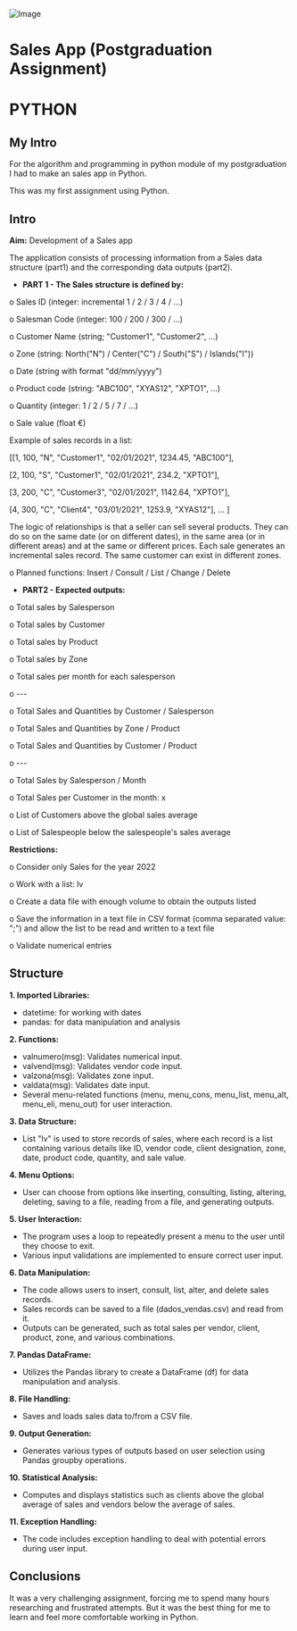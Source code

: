![Image](https://github.com/AnaPatSilva/Sales_App-Python/blob/main/Captura%20de%20ecr%C3%A3%202023-11-21%20115257.jpg)
# Sales App (Postgraduation Assignment)
# PYTHON

## My Intro
For the algorithm and programming in python module of my postgraduation I had to make an sales app in Python.

This was my first assignment using Python.

## Intro
**Aim:** Development of a Sales app

The application consists of processing information from a Sales data structure (part1) and the corresponding data outputs (part2).

- **PART 1 - The Sales structure is defined by:**

o Sales ID (integer: incremental 1 / 2 / 3 / 4 / ...)

o Salesman Code (integer: 100 / 200 / 300 / ...)

o Customer Name (string; "Customer1", "Customer2", ...)

o Zone (string: North("N") / Center("C") / South("S") / Islands("I"))

o Date (string with format "dd/mm/yyyy")

o Product code (string: "ABC100", "XYAS12", "XPTO1", ...)

o Quantity (integer: 1 / 2 / 5 / 7 / ...)

o Sale value (float €)

Example of sales records in a list:

[[1, 100, "N", "Customer1", "02/01/2021", 1234.45, "ABC100"],

[2, 100, "S", "Customer1", "02/01/2021", 234.2, "XPTO1"],

[3, 200, "C", "Customer3", "02/01/2021", 1142.64, "XPTO1"],

[4, 300, "C", "Client4", "03/01/2021", 1253.9, "XYAS12"], ... ]

The logic of relationships is that a seller can sell several products. They can do so on the same date (or on different dates), in the same area (or in different areas) and at the same or different prices. Each sale generates an incremental sales record. The same customer can exist in different zones.

o Planned functions: Insert / Consult / List / Change / Delete

- **PART2 - Expected outputs:**

o Total sales by Salesperson

o Total sales by Customer

o Total sales by Product

o Total sales by Zone

o Total sales per month for each salesperson

o ---

o Total Sales and Quantities by Customer / Salesperson

o Total Sales and Quantities by Zone / Product

o Total Sales and Quantities by Customer / Product

o ---

o Total Sales by Salesperson / Month

o Total Sales per Customer in the month: x

o List of Customers above the global sales average

o List of Salespeople below the salespeople's sales average


**Restrictions:**

o Consider only Sales for the year 2022

o Work with a list: lv

o Create a data file with enough volume to obtain the outputs listed

o Save the information in a text file in CSV format (comma separated value: ";") and allow the list to be read and written to a text file

o Validate numerical entries



## Structure
**1. Imported Libraries:**
- datetime: for working with dates
- pandas: for data manipulation and analysis

**2. Functions:**
- valnumero(msg): Validates numerical input.
- valvend(msg): Validates vendor code input.
- valzona(msg): Validates zone input.
- valdata(msg): Validates date input.
- Several menu-related functions (menu, menu_cons, menu_list, menu_alt, menu_eli, menu_out) for user interaction.

**3. Data Structure:**
- List "lv" is used to store records of sales, where each record is a list containing various details like ID, vendor code, client designation, zone, date, product code, quantity, and sale value.

**4. Menu Options:**
- User can choose from options like inserting, consulting, listing, altering, deleting, saving to a file, reading from a file, and generating outputs.

**5. User Interaction:**
- The program uses a loop to repeatedly present a menu to the user until they choose to exit.
- Various input validations are implemented to ensure correct user input.

**6. Data Manipulation:**
- The code allows users to insert, consult, list, alter, and delete sales records.
- Sales records can be saved to a file (dados_vendas.csv) and read from it.
- Outputs can be generated, such as total sales per vendor, client, product, zone, and various combinations.

**7. Pandas DataFrame:**
- Utilizes the Pandas library to create a DataFrame (df) for data manipulation and analysis.

**8. File Handling:**
- Saves and loads sales data to/from a CSV file.

**9. Output Generation:**
- Generates various types of outputs based on user selection using Pandas groupby operations.

**10. Statistical Analysis:**
- Computes and displays statistics such as clients above the global average of sales and vendors below the average of sales.

**11. Exception Handling:**
- The code includes exception handling to deal with potential errors during user input.

## Conclusions
It was a very challenging assignment, forcing me to spend many hours researching and frustrated attempts. But it was the best thing for me to learn and feel more comfortable working in Python.
